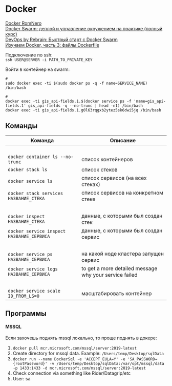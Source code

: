 # Docker

[Docker RomNero](https://www.youtube.com/playlist?list=PLqVeG_R3qMSwjnkMUns_Yc4zF_PtUZmB-)  
[Docker Swarm: деплой и управление окружением на практике (полный курс)](https://www.youtube.com/watch?v=GgkreJfdTL8)  
[DevOps by Rebrain: Быстрый старт с Docker Swarm](https://www.youtube.com/watch?v=y1G4F7bzofk)  
[Изучаем Docker, часть 3: файлы Dockerfile](https://habr.com/ru/companies/ruvds/articles/439980/)

Подключение по ssh:  
`ssh USER@SERVER -i PATH_TO_PRIVATE_KEY`

Войти в контейнер на swarm:

```shell
#
sudo docker exec -ti $(sudo docker ps -q -f name=SERVICE_NAME) /bin/bash

#
docker exec -ti gis_api-fields.1.$(docker service ps -f 'name=gis_api-fields.1' gis_api-fields -q --no-trunc | head -n1) /bin/bash
docker exec -ti gis_api-fields.1.g0l63rqgxb2ytez5sk6dwi5jq /bin/bash
```

## Команды

| Команда                                   | Описание                                               |
|-------------------------------------------|--------------------------------------------------------|
| &nbsp;                                    | &nbsp;                                                 |
| `docker container ls --no-trunc`          | список контейнеров                                     |
| `docker stack ls`                         | список стеков                                          |
| `docker service ls`                       | список сервисов (на всех стеках)                       |
| `docker stack services НАЗВАНИЕ_СТЕКА`    | список сервисов на конкретном стеке                    |
| &nbsp;                                    | &nbsp;                                                 |
| `docker inspect НАЗВАНИЕ_СТЕКА`           | данные, с которыми был создан стек                     |
| `docker service inspect НАЗВАНИЕ_СЕРВИСА` | данные, с которыми был создан сервис                   |
| &nbsp;                                    | &nbsp;                                                 |
| `docker service ps НАЗВАНИЕ_СЕРВИСА`      | на какой ноде кластера запущен сервис                  |
| `docker service logs НАЗВАНИЕ_СЕРВИСА`    | to get a more detailed message why your service failed |
| &nbsp;                                    | &nbsp;                                                 |
| `docker service scale ID_FROM_LS=0`       | масштабировать контейнер                               |

## Программы

#### MSSQL

Если захочешь поднять mssql локально, то проще поднять в докере:

1. `docker pull mcr.microsoft.com/mssql/server:2019-latest`
2. Create directory for mssql data. Example: `/Users/temp/Desktop/sqlData`
3. `docker run --name DockerSql -e 'ACCEPT_EULA=Y' -e 'SA_PASSWORD={rootPassword}' -v /Users/temp/Desktop/sqlData:/var/opt/mssql/data -p 1433:1433 -d mcr.microsoft.com/mssql/server:2019-latest`
4. Check connection via something like Rider/Datagrip/etc
5. User: sa  












